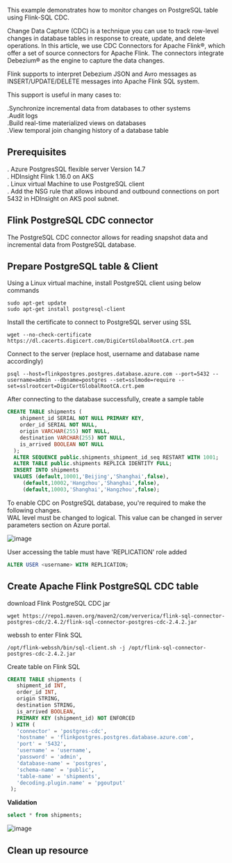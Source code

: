This example demonstrates how to monitor changes on PostgreSQL table using Flink-SQL CDC. 

Change Data Capture (CDC) is a technique you can use to track row-level changes in database tables in response to create, update, and delete operations. In this article, we use CDC Connectors for Apache Flink®, which offer a set of source connectors for Apache Flink. The connectors integrate Debezium® as the engine to capture the data changes.

Flink supports to interpret Debezium JSON and Avro messages as INSERT/UPDATE/DELETE messages into Apache Flink SQL system.

This support is useful in many cases to:

.Synchronize incremental data from databases to other systems <br>
.Audit logs  <br>
.Build real-time materialized views on databases  <br>
.View temporal join changing history of a database table  <br>

## Prerequisites

. Azure PostgresSQL flexible server Version 14.7  <br>
. HDInsight Flink 1.16.0 on AKS  <br>
. Linux virtual Machine to use PostgreSQL client  <br>
. Add the NSG rule that allows inbound and outbound connections on port 5432 in HDInsight on AKS pool subnet.  <br>

## Flink PostgreSQL CDC connector 

The PostgreSQL CDC connector allows for reading snapshot data and incremental data from PostgreSQL database.

## Prepare PostgreSQL table & Client

Using a Linux virtual machine, install PostgreSQL client using below commands

```
sudo apt-get update
sudo apt-get install postgresql-client
```

Install the certificate to connect to PostgreSQL server using SSL
```
wget --no-check-certificate https://dl.cacerts.digicert.com/DigiCertGlobalRootCA.crt.pem
```

Connect to the server (replace host, username and database name accordingly)

```
psql --host=flinkpostgres.postgres.database.azure.com --port=5432 --username=admin --dbname=postgres --set=sslmode=require --set=sslrootcert=DigiCertGlobalRootCA.crt.pem
```

After connecting to the database successfully, create a sample table
``` SQL
CREATE TABLE shipments (
    shipment_id SERIAL NOT NULL PRIMARY KEY,
    order_id SERIAL NOT NULL,
    origin VARCHAR(255) NOT NULL,
    destination VARCHAR(255) NOT NULL,
    is_arrived BOOLEAN NOT NULL
  );
  ALTER SEQUENCE public.shipments_shipment_id_seq RESTART WITH 1001;
  ALTER TABLE public.shipments REPLICA IDENTITY FULL;
  INSERT INTO shipments
  VALUES (default,10001,'Beijing','Shanghai',false),
     (default,10002,'Hangzhou','Shanghai',false),
     (default,10003,'Shanghai','Hangzhou',false);
```

To enable CDC on PostgreSQL database, you're required to make the following changes.<br>
WAL level must be changed to logical. This value can be changed in server parameters section on Azure portal.

![image](https://github.com/Baiys1234/hdinsight-aks/assets/35547706/f9b77d67-4055-40f7-84ca-ec3db3f872ec)

User accessing the table must have 'REPLICATION' role added <br>
``` SQL
ALTER USER <username> WITH REPLICATION;
```

## Create Apache Flink PostgreSQL CDC table

download  Flink PostgreSQL CDC jar <br>
```
wget https://repo1.maven.org/maven2/com/ververica/flink-sql-connector-postgres-cdc/2.4.2/flink-sql-connector-postgres-cdc-2.4.2.jar
```

webssh to enter Flink SQL <br>
```
/opt/flink-webssh/bin/sql-client.sh -j /opt/flink-sql-connector-postgres-cdc-2.4.2.jar
```

Create table on Flink SQL <br>
``` SQL
CREATE TABLE shipments (
   shipment_id INT,
   order_id INT,
   origin STRING,
   destination STRING,
   is_arrived BOOLEAN,
   PRIMARY KEY (shipment_id) NOT ENFORCED
 ) WITH (
   'connector' = 'postgres-cdc',
   'hostname' = 'flinkpostgres.postgres.database.azure.com',
   'port' = '5432',
   'username' = 'username',
   'password' = 'admin',
   'database-name' = 'postgres',
   'schema-name' = 'public',
   'table-name' = 'shipments',
   'decoding.plugin.name' = 'pgoutput'
 );
```

**Validation**
``` SQL
select * from shipments;
```

![image](https://github.com/Baiys1234/hdinsight-aks/assets/35547706/dc5e1c12-2ea5-4bbf-8e75-3ebeeb097b58)

## Clean up resource


